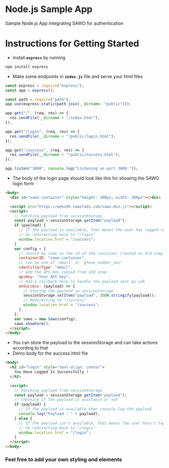 # Node.js Sample App

Sample Node.js App integrating SAWO for authentication

# Instructions for Getting Started

- Install **`express`** by running

```bash
npm install express
```

- Make some endpoints in **`index.js`** file and serve your html files

```javascript
const express = require("express");
const app = express();

const path = require("path");
app.use(express.static(path.join(__dirname, "public")));

app.get("/", (req, res) => {
  res.sendFile(__dirname + "/index.html");
});

app.get("/login", (req, res) => {
  res.sendFile(__dirname + "/public/login.html");
});

app.get("/success", (req, res) => {
  res.sendFile(__dirname + "/public/success.html");
});

app.listen("3000", console.log("Listening on port 3000."));
```

- The body of the login page should look like this for showing the SAWO login form

```html
<body>
  <div id="sawo-container" style="height: 300px; width: 300px"></div>

  <script src="https://websdk.sawolabs.com/sawo.min.js"></script>
  <script>
    // Fetching payload from sessionStorage
    const payload = sessionStorage.getItem("payload");
    if (payload) {
      // If the payload is available, that means the user has logged in already.
      // So redirecting back to "/login"
      window.location.href = "/success";
    }
    var config = {
      // should be same as the id of the container created on 3rd step
      containerID: "sawo-container",
      // can be one of 'email' or 'phone_number_sms'
      identifierType: "email",
      // Add the API key copied from 2nd step
      apiKey: "Your API Key",
      // Add a callback here to handle the payload sent by sdk
      onSuccess: (payload) => {
        // Storing the payload in sessionStorage
        sessionStorage.setItem("payload", JSON.stringify(payload));
        // Redirecting to "/success"
        window.location.href = "/success";
      },
    };
    var sawo = new Sawo(config);
    sawo.showForm();
  </script>
</body>
```

- You can store the payload to the sessionStorage and can take actions according to that
- Demo body for the success.html file

```html
<body>
  <h2 id="login" style="text-align: center">
    You Have Logged In Successfully !
  </h2>

  <script>
    // Fetching payload from sessionStorage
    const payload = sessionStorage.getItem("payload");
    // Checking if the payload is available or not
    if (payload) {
      // If the payload is available then console.log the payload
      console.log("Payload : " + payload);
    } else {
      // If the payload isn't available, that means the user hasn't logged in yet.
      // So redirecting back to "/login"
      window.location.href = "/login";
    }
  </script>
</body>
```

### Feel free to add your own styling and elements
